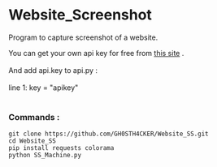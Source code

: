 # Website_Screenshot
Program to capture screenshot of a website. 

You can get your own api key for free from <a href='https://www.screenshotmachine.com/register.php?button=home'>this site</a> .
<br><br>
And add api.key to api.py :<br><br>
line 1: key = "apikey"
<br><br>
<h3>Commands :</h3>

```git clone https://github.com/GH0STH4CKER/Website_SS.git```<br>
```cd Website_SS```<br>
```pip install requests colorama```<br>
```python SS_Machine.py```<br>
